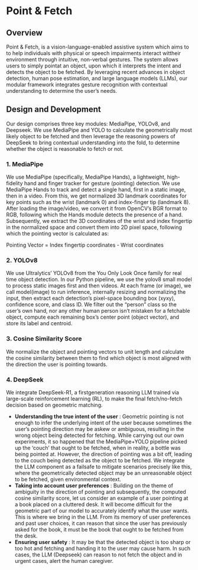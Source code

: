 # Point & Fetch
## Overview
Point & Fetch, is a vision-language-enabled assistive system which aims to to help individuals with physical or speech impairments interact wittheir environment through intuitive, non-verbal gestures. The system allows users to simply pointat an object, upon which it interprets the intent and detects the object to be fetched. By leveraging recent advances in object detection, human pose estimation, and large language models (LLMs), our modular framework integrates gesture recognition with contextual understanding to determine the user’s needs.

## Design and Development
Our design comprises three key modules: MediaPipe, YOLOv8, and Deepseek. We use MediaPipe and YOLO to calculate the geometrically most likely object to be fetched and then leverage the reasoning powers of DeepSeek to bring contextual understanding into the fold, to determine whether the object is reasonable to fetch or not.
### 1. MediaPipe
We use MediaPipe (specifically, MediaPipe Hands), a lightweight, high-fidelity hand and finger tracker for gesture (pointing) detection. 
We use MediaPipe Hands to track and detect a single hand, first in a static image, then in a video. From this, we get normalized 3D landmark coordinates for key points such as the wrist (landmark 0) and index-finger tip (landmark 8). After loading the image/video, we convert it from OpenCV’s BGR format to RGB, following which the Hands module detects the presence of a hand. Subsequently, we extract the 3D coordinates of the wrist and index fingertip in the normalized space and convert them into 2D pixel space, following which the pointing vector is calculated as:

Pointing Vector = Index fingertip coordinates - Wrist coordinates

### 2. YOLOv8
We use Ultralytics’ YOLOv8 from the You Only Look Once family for real time object detection. In our Python pipeline, we use the yolov8 small model to
process static images first and then videos. At each frame (or image), we call model(image) to run inference, internally resizing and normalizing the input, then extract each detection’s pixel-space bounding box (xyxy), confidence score, and class ID. We filter out the “person” class so the user’s own hand, nor any other human person isn’t mistaken for a fetchable object, compute each remaining box’s center point (object vector), and store its label and centroid.

### 3. Cosine Similarity Score
 We normalize the object and pointing vectors to unit length and calculate the cosine similarity between them to find which object is most aligned with the
direction the user is pointing towards.

### 4. DeepSeek
We integrate DeepSeek-R1, a firstgeneration reasoning LLM trained via large-scale reinforcement learning (RL), to make the final fetch/no-fetch decision
based on geometric matching.
- **Understanding the true intent of the user** : Geometric pointing is not enough to infer the underlying intent of the user because sometimes the user’s pointing direction may be askew or ambiguous, resulting in the wrong object being detected for fetching. While carrying out our own experiments, it so happened that the MediaPipe+YOLO pipeline picked up the ‘couch’ that ought to be fetched, when in reality, a bottle was being pointed at. However, the direction of pointing was a bit off, leading to the couch being detected as the object to be fetched. We integrate the LLM component as a failsafe to mitigate scenarios precisely like this, where the geometrically detected object may be an unreasonable object to be fetched, given environmental context.
- **Taking into account user preferences** : Building on the theme of ambiguity in the direction of pointing and subsequently, the computed cosine similarity score, let us consider an example of a user pointing at a book placed on a cluttered desk. It will become difficult for the geometric part of our model to accurately identify what the user wants. This is where we bring in the LLM. From its memory of user preferences and past user choices, it can reason that since the user has previously asked for the book, it must be the book that ought to be fetched from the desk.
- **Ensuring user safety** : It may be that the detected object is too sharp or too hot and fetching and handing it to the user may cause harm. In such cases, the LLM (Deepseek) can reason to not fetch the object and in urgent cases, alert the human caregiver.

